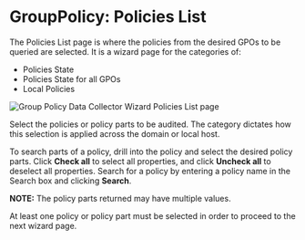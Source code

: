 # GroupPolicy: Policies List

The Policies List page is where the policies from the desired GPOs to be queried are selected. It is
a wizard page for the categories of:

- Policies State
- Policies State for all GPOs
- Local Policies

![Group Policy Data Collector Wizard Policies List page](/img/product_docs/accessanalyzer/11.6/accessanalyzer/admin/datacollector/grouppolicy/policieslist.webp)

Select the policies or policy parts to be audited. The category dictates how this selection is
applied across the domain or local host.

To search parts of a policy, drill into the policy and select the desired policy parts. Click
**Check all** to select all properties, and click **Uncheck all** to deselect all properties. Search
for a policy by entering a policy name in the Search box and clicking **Search**.

**NOTE:** The policy parts returned may have multiple values.

At least one policy or policy part must be selected in order to proceed to the next wizard page.
